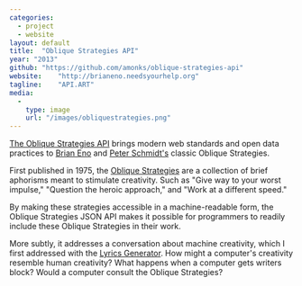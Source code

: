 ```yaml
---
categories:
  - project
  - website
layout: default
title:  "Oblique Strategies API"
year: "2013"
github: "https://github.com/amonks/oblique-strategies-api"
website:    "http://brianeno.needsyourhelp.org"
tagline:    "API.ART"
media:
  -
    type: image
    url: "/images/obliquestrategies.png"
---
```

<a href="http://brianeno.needsyourhelp.org">The Oblique Strategies API</a> brings modern web standards and open data practices to <a href="http://en.wikipedia.org/wiki/Brian_Eno">Brian Eno</a> and <a href="http://en.wikipedia.org/wiki/Peter_Schmidt_(artist)">Peter Schmidt's</a> classic Oblique Strategies.

First published in 1975, the <a href="http://en.wikipedia.org/wiki/Oblique_Strategies">Oblique Strategies</a> are a collection of brief aphorisms meant to stimulate creativity. Such as "Give way to your worst impulse," "Question the heroic approach," and "Work at a different speed."

By making these strategies accessible in a machine-readable form, the Oblique Strategies JSON API makes it possible for programmers to readily include these Oblique Strategies in their work.

More subtly, it addresses a conversation about machine creativity, which I first addressed with the <a href="#lyrics">Lyrics Generator</a>. How might a computer's creativity resemble human creativity? What happens when a computer gets writers block? Would a computer consult the Oblique Strategies?
